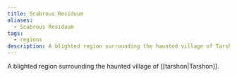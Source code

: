 ```yaml
---
title: Scabrous Residuum
aliases:
  - Scabrous Residuum
tags:
  - regions
description: A blighted region surrounding the haunted village of Tarshon.
---
```

A blighted region surrounding the haunted village of [[tarshon|Tarshon]].